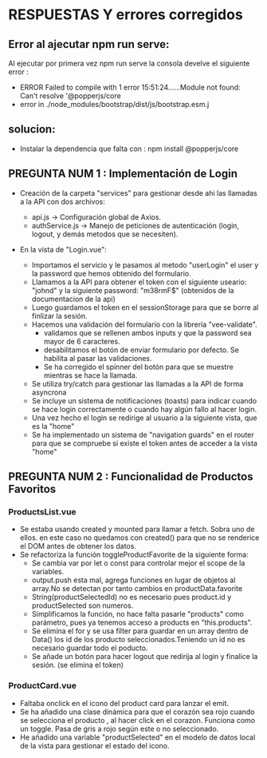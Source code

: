 # RESPUESTAS Y errores corregidos

## Error al ajecutar npm run serve:

Al ejecutar por primera vez npm run serve la consola develve el siguiente error :

- ERROR Failed to compile with 1 error 15:51:24......Module not found: Can't resolve '@popperjs/core
- error in ./node_modules/bootstrap/dist/js/bootstrap.esm.j

## solucion:

- Instalar la dependencia que falta con : npm install @popperjs/core

## PREGUNTA NUM 1 : Implementación de Login

- Creación de la carpeta "services" para gestionar desde ahi las llamadas a la API con dos archivos:

  - api.js → Configuración global de Axios.
  - authService.js → Manejo de peticiones de autenticación (login, logout, y demás metodos que se necesiten).

- En la vista de "Login.vue":
  - Importamos el servicio y le pasamos al metodo "userLogin" el user y la password que hemos obtenido del formulario.
  - Llamamos a la API para obtener el token con el siguiente useario: "johnd" y la siguiente password: "m38rmF$" (obtenidos de la documentacion de la api)
  - Luego guardamos el token en el sessionStorage para que se borre al finlizar la sesión.
  - Hacemos una validación del formulario con la librería "vee-validate".
    - validamos que se rellenen ambos inputs y que la password sea mayor de 6 caracteres.
    - desabilitamos el botón de enviar formulario por defecto. Se habilita al pasar las validaciones.
    - Se ha corregido el spinner del botón para que se muestre mientras se hace la llamada.
  - Se utiliza try/catch para gestionar las llamadas a la API de forma asyncrona
  - Se incluye un sistema de notificaciones (toasts) para indicar cuando se hace login correctamente o cuando hay algún fallo al hacer login.
  - Una vez hecho el login se redirige al usuario a la siguiente vista, que es la "home"
  - Se ha implementado un sistema de "navigation guards" en el router para que se compruebe si existe el token antes de acceder a la vista "home"

## PREGUNTA NUM 2 : Funcionalidad de Productos Favoritos

### ProductsList.vue

- Se estaba usando created y mounted para llamar a fetch. Sobra uno de ellos. en este caso no quedamos con created() para que no se renderice el DOM antes de obtener los datos.
- Se refactoriza la función toggleProductFavorite de la siguiente forma:
  - Se cambia var por let o const para controlar mejor el scope de la variables.
  - output.push esta mal, agrega funciones en lugar de objetos al array.No se detectan por tanto cambios en productData.favorite
  - String(productSelectedId) no es necesario pues product.id y productSelected son numeros.
  - Simplificamos la función, no hace falta pasarle "products" como parámetro, pues ya tenemos acceso a products en "this.products".
  - Se elimina el for y se usa filter para guardar en un array dentro de Data() los id de los producto seleccionados.Teniendo un id no es necesario guardar todo el poducto.
  - Se añade un botón para hacer logout que redirija al login y finalice la sesión. (se elimina el token)

### ProductCard.vue

- Faltaba onclick en el icono del product card para lanzar el emit.
- Se ha añadido una clase dinámica para que el corazón sea rojo cuando se selecciona el producto , al hacer click en el corazon. Funciona como un toggle. Pasa de gris a rojo según este o no seleccionado.
- He añadido una variable "productSelected" en el modelo de datos local de la vista para gestionar el estado del icono.
